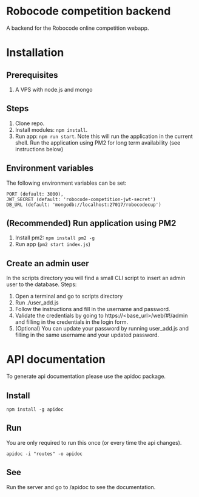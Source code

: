 # Robocode competition backend
A backend for the Robocode online competition webapp.

# Installation

## Prerequisites
1. A VPS with node.js and  mongo

## Steps
1. Clone repo.
2. Install modules: ```npm install```.
3. Run app: ```npm run start```. Note this will run the application in the current shell. Run the application using PM2 for long term availability (see instructions below)

## Environment variables
The following environment variables can be set:
```
PORT (default: 3000),
JWT_SECRET (default: 'robocode-competition-jwt-secret')
DB_URL (default: 'mongodb://localhost:27017/robocodecup')
```

## (Recommended) Run application using PM2
1. Install pm2: ```npm install pm2 -g```
2. Run app (```pm2 start index.js```)

## Create an admin user
In the scripts directory you will find a small CLI script to insert an admin user to the database. Steps:
1. Open a terminal and go to scripts directory
2. Run ./user_add.js
3. Follow the instructions and fill in the username and password.
4. Validate the credentials by going to https://<base_url>/web/#!/admin and filling in the credentials in the login form.
5. (Optional) You can update your password by running user_add.js and filling in the same username and your updated password.

# API documentation
To generate api documentation please use the apidoc package.

## Install
```
npm install -g apidoc
```

## Run
You are only required to run this once (or every time the api changes).
```
apidoc -i "routes" -o apidoc
```

## See
Run the server and go to <url>/apidoc to see the documentation.
